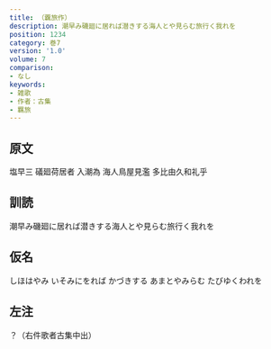 ```yaml
---
title: （覊旅作）
description: 潮早み磯廻に居れば潜きする海人とや見らむ旅行く我れを
position: 1234
category: 巻7
version: '1.0'
volume: 7
comparison:
- なし
keywords:
- 雑歌
- 作者：古集
- 羈旅
---
```


## 原文

塩早三 礒廻荷居者 入潮為 海人鳥屋見濫 多比由久和礼乎

## 訓読

潮早み磯廻に居れば潜きする海人とや見らむ旅行く我れを

## 仮名

しほはやみ いそみにをれば かづきする あまとやみらむ たびゆくわれを

## 左注

？（右件歌者古集中出）

